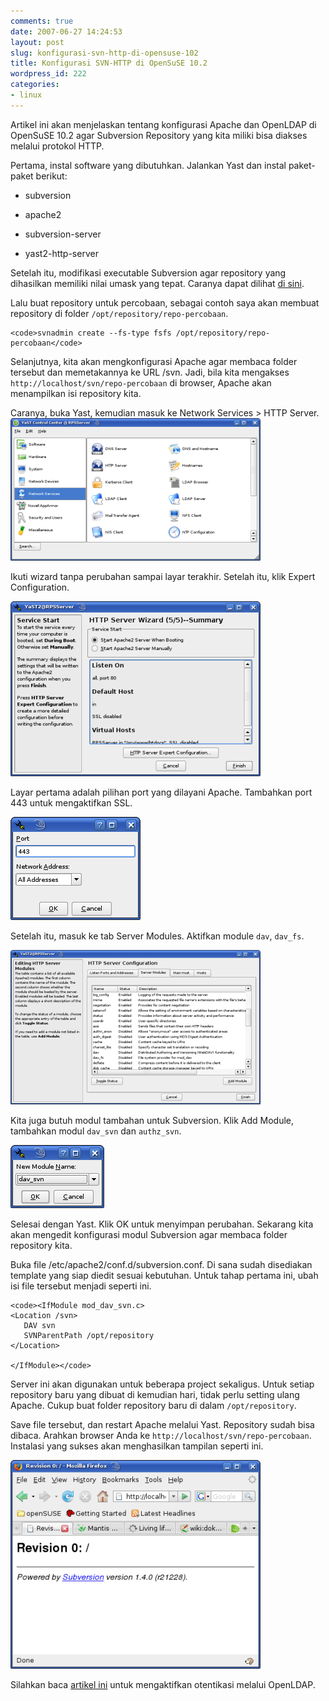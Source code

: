 ```yaml
---
comments: true
date: 2007-06-27 14:24:53
layout: post
slug: konfigurasi-svn-http-di-opensuse-102
title: Konfigurasi SVN-HTTP di OpenSuSE 10.2
wordpress_id: 222
categories:
- linux
---
```


Artikel ini akan menjelaskan tentang konfigurasi Apache dan OpenLDAP di OpenSuSE 10.2 agar Subversion Repository yang kita miliki bisa diakses melalui protokol HTTP. 



Pertama, instal software yang dibutuhkan. Jalankan Yast dan instal paket-paket berikut:



	
  * subversion

	
  * apache2

	
  * subversion-server

	
  * yast2-http-server




Setelah itu, modifikasi executable Subversion agar repository yang dihasilkan memiliki nilai umask yang tepat. Caranya dapat dilihat [di sini](http://endy.artivisi.com/blog/aplikasi/instalasi-subversion/). 

Lalu buat repository untuk percobaan, sebagai contoh saya akan membuat repository di folder `/opt/repository/repo-percobaan`. 


    
    <code>svnadmin create --fs-type fsfs /opt/repository/repo-percobaan</code>



Selanjutnya, kita akan mengkonfigurasi Apache agar membaca folder tersebut dan memetakannya ke URL /svn. Jadi, bila kita mengakses `http://localhost/svn/repo-percobaan` di browser, Apache akan menampilkan isi repository kita. 

Caranya, buka Yast, kemudian masuk ke Network Services > HTTP Server. 
![Yast Control Panel ](/images/uploads/2007/06/yast-http-server.png)

Ikuti wizard tanpa perubahan sampai layar terakhir. Setelah itu, klik Expert Configuration. 

![Expert Configuration ](/images/uploads/2007/06/yast-http-server5.png)

Layar pertama adalah pilihan port yang dilayani Apache. Tambahkan port 443 untuk mengaktifkan SSL. 

![Port SSL ](/images/uploads/2007/06/yast-http-server7.png)

Setelah itu, masuk ke tab Server Modules. Aktifkan module `dav`, `dav_fs`. 

![Apache Module ](/images/uploads/2007/06/yast-http-server8.png)

Kita juga butuh modul tambahan untuk Subversion. Klik Add Module, tambahkan modul `dav_svn` dan `authz_svn`. 

![Add Subversion Module ](/images/uploads/2007/06/yast-http-server9.png)

Selesai dengan Yast. Klik OK untuk menyimpan perubahan. Sekarang kita akan mengedit konfigurasi modul Subversion agar membaca folder repository kita. 

Buka file /etc/apache2/conf.d/subversion.conf. Di sana sudah disediakan template yang siap diedit sesuai kebutuhan. Untuk tahap pertama ini, ubah isi file tersebut menjadi seperti ini. 


    
    <code><IfModule mod_dav_svn.c>
    <Location /svn>
       DAV svn
       SVNParentPath /opt/repository
    </Location>
    
    </IfModule></code>



Server ini akan digunakan untuk beberapa project sekaligus. Untuk setiap repository baru yang dibuat di kemudian hari, tidak perlu setting ulang Apache. Cukup buat folder repository baru di dalam `/opt/repository`. 

Save file tersebut, dan restart Apache melalui Yast. Repository sudah bisa dibaca. Arahkan browser Anda ke `http://localhost/svn/repo-percobaan`. Instalasi yang sukses akan menghasilkan tampilan seperti ini.

![Browse Repository Content ](/images/uploads/2007/06/yast-http-server11.png)


Silahkan baca [artikel ini](http://endy.artivisi.com/blog/aplikasi/otentikasi-apache-menggunakan-ldap/) untuk mengaktifkan otentikasi melalui OpenLDAP. 

